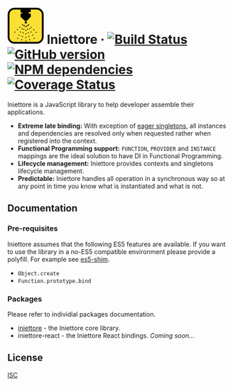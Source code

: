 # ![Iniettore](https://github.com/cesarenaldi/iniettore/raw/master/logo.png) Iniettore &middot;  [![Build Status](https://travis-ci.org/cesarenaldi/iniettore.svg?branch=master)](https://travis-ci.org/cesarenaldi/iniettore) [![GitHub version](https://badge.fury.io/gh/cesarenaldi%2Finiettore.svg)](http://badge.fury.io/gh/cesarenaldi%2Finiettore) [![NPM dependencies](https://david-dm.org/cesarenaldi/iniettore.svg)](https://david-dm.org/cesarenaldi/iniettore) [![Coverage Status](https://coveralls.io/repos/cesarenaldi/iniettore/badge.svg?branch=master&service=github)](https://coveralls.io/github/cesarenaldi/iniettore?branch=master)

Iniettore is a JavaScript library to help developer assemble their applications.

- **Extreme late binding:** With exception of [eager singletons](#eager-singletons), all instances and dependencies are resolved only when requested rather when registered into the context.
- **Functional Programming support:**  `FUNCTION`, `PROVIDER` and `INSTANCE` mappings are the ideal solution to have DI in Functional Programming.
- **Lifecycle management:** Iniettore provides contexts and singletons lifecycle management.
- **Predictable:** Iniettore handles all operation in a synchronous way so at any point in time you know what is instantiated and what is not.

## Documentation

### Pre-requisites

Iniettore assumes that the following ES5 features are available. If you want to use the library in a no-ES5 compatible environment please provide a polyfill. For example see [es5-shim](https://github.com/es-shims/es5-shim).

- `Object.create`
- `Function.prototype.bind`

### Packages

Please refer to individial packages documentation.

- [iniettore](packages/iniettore) - the Iniettore core library.
- iniettore-react - the Iniettore React bindings. _Coming soon..._

## License

[ISC](LICENSE)
